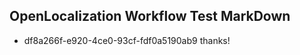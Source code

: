## OpenLocalization Workflow Test MarkDown
* df8a266f-e920-4ce0-93cf-fdf0a5190ab9 thanks!

<!--HONumber=Jul16_HO2-->


